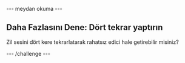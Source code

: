 \--- meydan okuma \---

## Daha Fazlasını Dene: Dört tekrar yaptırın

Zil sesini dört kere tekrarlatarak rahatsız edici hale getirebilir misiniz?

\--- /challenge \---
